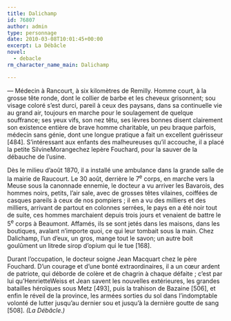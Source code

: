```yaml
---
title: Dalichamp
id: 76807
author: admin
type: personnage
date: 2010-03-08T10:01:45+00:00
excerpt: La Débâcle
novel:
  - debacle
rm_character_name_main: Dalichamp

---
```

— Médecin à Rancourt, à six kilomètres de Remilly. Homme court, à la grosse tête ronde, dont le collier de barbe et les cheveux grisonnent; sou visage coloré s&rsquo;est durci, pareil à ceux des paysans, dans sa continuelle vie au grand air, toujours en marche pour le soulagement de quelque souffrance; ses yeux vifs, son nez têtu, ses lèvres bonnes disent clairement son existence entière de brave homme charitable, un peu braque parfois, médecin sans génie, dont une longue pratique a fait un excellent guérisseur [484]. S&rsquo;intéressant aux enfants des malheureuses qu&rsquo;il accouche, il a placé la petite SilvineMorangechez lepère Fouchard, pour la sauver de la débauche de l&rsquo;usine.

Dès le milieu d&rsquo;août 1870, il a installé une ambulance dans la grande salle de la mairie de Raucourt. Le 30 août, derrière le 7<sup>e</sup> corps, en marche vers la Meuse sous la canonnade ennemie, le docteur a vu arriver les Bavarois, des hommes noirs, petits, l&rsquo;air sale, avec de grosses têtes vilaines, coiffées de casques pareils à ceux de nos pompiers ; il en a vu des milliers et des milliers, arrivant de partout en colonnes serrées, le pays en a été noir tout de suite, ces hommes marchaient depuis trois jours et venaient de battre le 5<sup>e</sup> corps à Beaumont. Affamés, ils se sont jetés dans les maisons, dans les boutiques, avalant n&rsquo;importe quoi, ce qui leur tombait sous la main. Chez Dalichamp, l&rsquo;un d&rsquo;eux, un gros, mange tout le savon; un autre boit goulûment un litrede sirop d&rsquo;opium qui le tue [168].

Durant l&rsquo;occupation, le docteur soigne Jean Macquart chez le père Fouchard. D&rsquo;un courage et d&rsquo;une bonté extraordinaires, il a un cœur ardent de patriote, qui déborde de colère et de chagrin à chaque défaite ; c&rsquo;est par lui qu&rsquo;HenrietteWeiss et Jean savent les nouvelles extérieures, les grandes batailles héroïques sous Metz [493], puis la trahison de Bazaine [506], et enfin le réveil de la province, les armées sorties du sol dans l&rsquo;indomptable volonté de lutter jusqu&rsquo;au dernier sou et jusqu&rsquo;à la dernière goutte de sang [508]. _(La Débâcle.)_